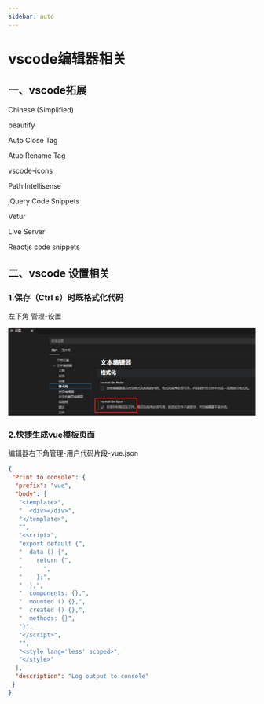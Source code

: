 ```yaml
---
sidebar: auto
---
```


# vscode编辑器相关

## 一、vscode拓展

Chinese (Simplified)

beautify

Auto Close Tag

Atuo Rename Tag

vscode-icons

Path Intellisense

jQuery Code Snippets

Vetur

Live Server

Reactjs code snippets

## 二、vscode 设置相关

### 1.保存（Ctrl s）时既格式化代码

左下角 管理-设置

<img src="../../../assets/img/basis/basis-01.png" />

### 2.快捷生成vue模板页面

编辑器右下角管理-用户代码片段-vue.json

```json
{
 "Print to console": {
  "prefix": "vue",
  "body": [
   "<template>",
   "  <div></div>",
   "</template>",
   "",
   "<script>",
   "export default {",
   "  data () {",
   "    return {",
   "      ",
   "    };",
   "  },",
   "  components: {},",
   "  mounted () {},",
   "  created () {},",
   "  methods: {}",
   "}",
   "</script>",
   "",
   "<style lang='less' scoped>",
   "</style>"
  ],
  "description": "Log output to console"
 }
}
```

